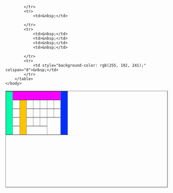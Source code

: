 <html>
    <body>
        <table border="1" height="300px" width="700px" cellpadding="0" cellspacing="0">
            <tr>
                <td style="background-color: rgb(0, 255, 170);" rowspan="8">&nbsp;</td>
                <td style="background-color: rgb(247, 0, 255);" colspan="7">&nbsp;</td>
                <td style="background-color: rgb(0, 47, 255);" rowspan="7">&nbsp;</td>
            </tr> 
            <tr>
                <td>&nbsp;</td>
                <td style="background-color: rgb(255, 196, 0);" rowspan="6">&nbsp;</td>
                <td>&nbsp;</td>
                <td>&nbsp;</td>
                <td>&nbsp;</td>
                <td>&nbsp;</td>
                <td>&nbsp;</td>
            </tr>
            <tr>
                <td>&nbsp;</td>
                <td>&nbsp;</td>
                <td>&nbsp;</td>
                <td>&nbsp;</td>
                <td>&nbsp;</td>
                <td>&nbsp;</td>
            </tr>
            <tr>
                <td>&nbsp;</td>
                <td>&nbsp;</td>
                <td>&nbsp;</td>
                <td>&nbsp;</td>
                <td colspan="2" rowspan="4">&nbsp;</td>        
            </tr>
            <tr>
                <td>&nbsp;</td>
                <td colspan="3" rowspan="2">&nbsp;</td>
            
            </tr>
            <tr>
                <td>&nbsp;</td>
            
            </tr> 
            <tr>
                <td>&nbsp;</td>
                <td>&nbsp;</td>
                <td>&nbsp;</td>
                <td>&nbsp;</td>
                
            </tr>
            <tr>
                <td style="background-color: rgb(255, 192, 241);" colspan="8">&nbsp;</td>
            </tr>
        </table>
    </body>
</html>   
